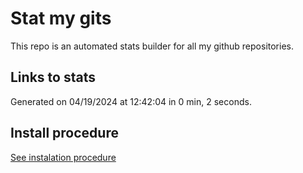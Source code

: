 # Stat my gits

This repo is an automated stats builder for all my github repositories.

## Links to stats


Generated on 04/19/2024 at 12:42:04 in 0 min, 2 seconds.

## Install procedure

[See instalation procedure](./src/install.md)
